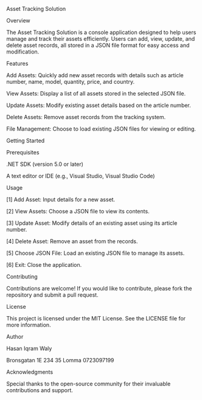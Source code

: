 
Asset Tracking Solution 

Overview 

The Asset Tracking Solution is a console application designed to help users manage and track their assets efficiently. Users can add, view, update, and delete asset records, all stored in a JSON file format for easy access and modification. 

Features 

Add Assets: Quickly add new asset records with details such as article number, name, model, quantity, price, and country. 

View Assets: Display a list of all assets stored in the selected JSON file. 

Update Assets: Modify existing asset details based on the article number. 

Delete Assets: Remove asset records from the tracking system. 

File Management: Choose to load existing JSON files for viewing or editing. 

Getting Started 

Prerequisites 

.NET SDK (version 5.0 or later) 

A text editor or IDE (e.g., Visual Studio, Visual Studio Code) 

 

 

 

 

Usage 

[1] Add Asset: Input details for a new asset. 

[2] View Assets: Choose a JSON file to view its contents. 

[3] Update Asset: Modify details of an existing asset using its article number. 

[4] Delete Asset: Remove an asset from the records. 

[5] Choose JSON File: Load an existing JSON file to manage its assets. 

[6] Exit: Close the application. 

Contributing 

Contributions are welcome! If you would like to contribute, please fork the repository and submit a pull request. 

License 

This project is licensed under the MIT License. See the LICENSE file for more information. 

Author 

Hasan Iqram Waly 

Bronsgatan 1E
234 35 Lomma
0723097199

Acknowledgments 

Special thanks to the open-source community for their invaluable contributions and support. 

 
